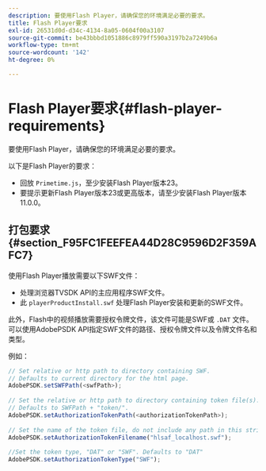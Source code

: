 ```yaml
---
description: 要使用Flash Player，请确保您的环境满足必要的要求。
title: Flash Player要求
exl-id: 26531d0d-d34c-4134-8a05-0604f00a3107
source-git-commit: be43bbbd1051886c8979ff590a3197b2a7249b6a
workflow-type: tm+mt
source-wordcount: '142'
ht-degree: 0%

---
```


# Flash Player要求{#flash-player-requirements}

要使用Flash Player，请确保您的环境满足必要的要求。

<!--<a id="section_FEE654D506EC4D85AE77302AD2A27777"></a>-->

以下是Flash Player的要求：

* 回放 `Primetime.js`，至少安装Flash Player版本23。
* 要提示更新Flash Player版本23或更高版本，请至少安装Flash Player版本11.0.0。

## 打包要求 {#section_F95FC1FEEFEA44D28C9596D2F359AFC7}

使用Flash Player播放需要以下SWF文件：

* 处理浏览器TVSDK API的主应用程序SWF文件。
* 此 `playerProductInstall.swf` 处理Flash Player安装和更新的SWF文件。

此外，Flash中的视频播放需要授权令牌文件，该文件可能是SWF或 `.DAT` 文件。 可以使用AdobePSDK API指定SWF文件的路径、授权令牌文件以及令牌文件名和类型。

例如：

```js
// Set relative or http path to directory containing SWF.  
// Defaults to current directory for the html page. 
AdobePSDK.setSWFPath(<swfPath>); 
 
// Set the relative or http path to directory containing token file(s). 
// Defaults to SWFPath + "token/". 
AdobePSDK.setAuthorizationTokenPath(<authorizationTokenPath>); 
 
// Set the name of the token file, do not include any path in this string. 
AdobePSDK.setAuthorizationTokenFilename("hlsaf_localhost.swf"); 
 
//Set the token type, "DAT" or "SWF". Defaults to "DAT" 
AdobePSDK.setAuthorizationTokenType("SWF");
```
